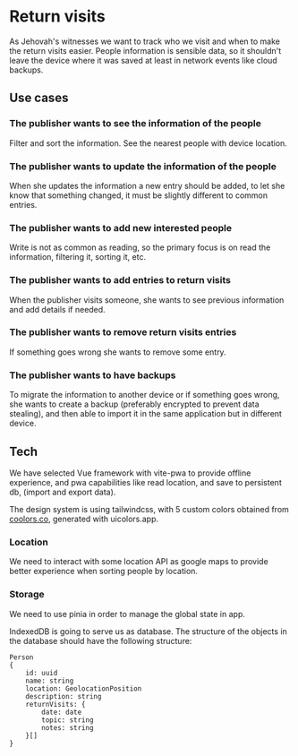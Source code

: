 # Return visits

As Jehovah's witnesses we want to track who we visit and when to make the return
visits easier. People information is sensible data, so it shouldn't leave the
device where it was saved at least in network events like cloud backups.

## Use cases

### The publisher wants to see the information of the people

Filter and sort the information.
See the nearest people with device location.

### The publisher wants to update the information of the people

When she updates the information a new entry should be added, to let she know
that something changed, it must be slightly different to common entries.

### The publisher wants to add new interested people

Write is not as common as reading, so the primary focus is on read the
information, filtering it, sorting it, etc.

### The publisher wants to add entries to return visits

When the publisher visits someone, she wants to see previous information and add
details if needed.

### The publisher wants to remove return visits entries

If something goes wrong she wants to remove some entry.

### The publisher wants to have backups

To migrate the information to another device or if something goes wrong, she
wants to create a backup (preferably encrypted to prevent data stealing), and
then able to import it in the same application but in different device.

## Tech

We have selected Vue framework with vite-pwa to provide offline experience, and
pwa capabilities like read location, and save to persistent db, (import and
export data).

The design system is using tailwindcss, with 5 custom colors obtained from
[coolors.co](https://coolors.co/7fb069-fffbbd-e6aa68-ca3c25-1d1a05), generated
with uicolors.app.

### Location

We need to interact with some location API as google maps to provide better
experience when sorting people by location.

### Storage

We need to use pinia in order to manage the global state in app.

IndexedDB is going to serve us as database.
The structure of the objects in the database should have the following
structure:

```
Person
{
	id: uuid
	name: string
	location: GeolocationPosition
	description: string
	returnVisits: {
		date: date
		topic: string
		notes: string
	}[]
}
```

